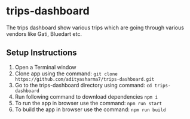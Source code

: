 # trips-dashboard

The trips dashboard show various trips which are going through various vendors like Gati, Bluedart etc.

## Setup Instructions

1. Open a Terminal window
2. Clone app using the command: `git clone https://github.com/adityasharma7/trips-dashboard.git`
3. Go to the trips-dashboard directory using command: `cd trips-dashboard`
4. Run following command to download dependencies
    `npm i`
5. To run the app in browser use the command: `npm run start`
5. To build the app in browser use the command: `npm run build`

